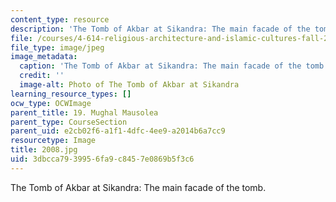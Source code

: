 ```yaml
---
content_type: resource
description: 'The Tomb of Akbar at Sikandra: The main facade of the tomb.'
file: /courses/4-614-religious-architecture-and-islamic-cultures-fall-2002/3dbcca7939956fa9c8457e0869b5f3c6_2008.jpg
file_type: image/jpeg
image_metadata:
  caption: 'The Tomb of Akbar at Sikandra: The main facade of the tomb.'
  credit: ''
  image-alt: Photo of The Tomb of Akbar at Sikandra
learning_resource_types: []
ocw_type: OCWImage
parent_title: 19. Mughal Mausolea
parent_type: CourseSection
parent_uid: e2cb02f6-a1f1-4dfc-4ee9-a2014b6a7cc9
resourcetype: Image
title: 2008.jpg
uid: 3dbcca79-3995-6fa9-c845-7e0869b5f3c6
---
```

The Tomb of Akbar at Sikandra: The main facade of the tomb.

